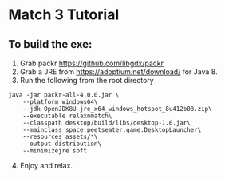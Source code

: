 # Match 3 Tutorial


## To build the exe:

1. Grab packr https://github.com/libgdx/packr
2. Grab a JRE from https://adoptium.net/download/ for Java 8.
3. Run the following from the root directory

```
java -jar packr-all-4.0.0.jar \
    --platform windows64\
    --jdk OpenJDK8U-jre_x64_windows_hotspot_8u412b08.zip\
    --executable relaxnmatch\
    --classpath desktop/build/libs/desktop-1.0.jar\
    --mainclass space.peetseater.game.DesktopLauncher\
    --resources assets/*\
    --output distribution\
    --minimizejre soft    
```

4. Enjoy and relax.